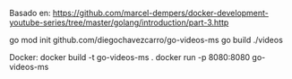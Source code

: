 Basado en:
https://github.com/marcel-dempers/docker-development-youtube-series/tree/master/golang/introduction/part-3.http


go mod init github.com/diegochavezcarro/go-videos-ms
go build
./videos

Docker: 
docker build -t go-videos-ms .
docker run -p 8080:8080 go-videos-ms